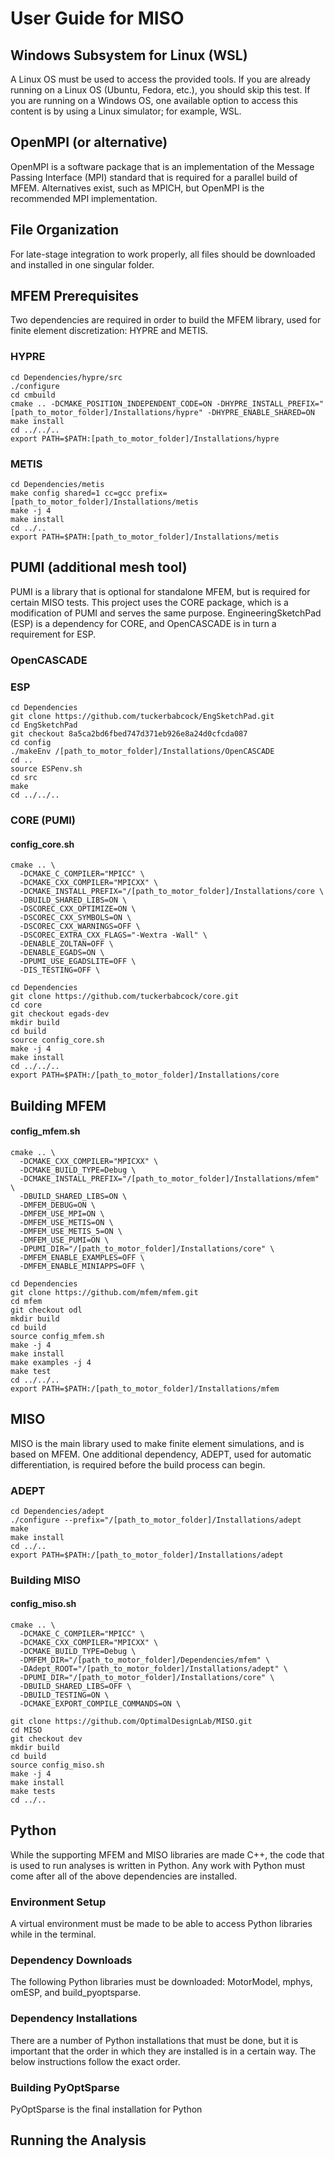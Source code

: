 # User Guide for MISO



## Windows Subsystem for Linux (WSL)

A Linux OS must be used to access the provided tools. If you are already running on a Linux OS (Ubuntu, Fedora, etc.), you should skip this test. If you are running on a Windows OS, one available option to access this content is by using a Linux simulator; for example, WSL.

## OpenMPI (or alternative)

OpenMPI is a software package that is an implementation of the Message Passing Interface (MPI) standard that is required for a parallel build of MFEM. Alternatives exist, such as MPICH, but OpenMPI is the recommended MPI implementation.

## File Organization

For late-stage integration to work properly, all files should be downloaded and installed in one singular folder.

## MFEM Prerequisites

Two dependencies are required in order to build the MFEM library, used for finite element discretization: HYPRE and METIS.

### HYPRE

```
cd Dependencies/hypre/src
./configure
cd cmbuild
cmake .. -DCMAKE_POSITION_INDEPENDENT_CODE=ON -DHYPRE_INSTALL_PREFIX="[path_to_motor_folder]/Installations/hypre" -DHYPRE_ENABLE_SHARED=ON
make install
cd ../../..
export PATH=$PATH:[path_to_motor_folder]/Installations/hypre
```

### METIS

```
cd Dependencies/metis
make config shared=1 cc=gcc prefix=[path_to_motor_folder]/Installations/metis
make -j 4
make install
cd ../..
export PATH=$PATH:[path_to_motor_folder]/Installations/metis
```

## PUMI (additional mesh tool)

PUMI is a library that is optional for standalone MFEM, but is required for certain MISO tests. This project uses the CORE package, which is a modification of PUMI and serves the same purpose. EngineeringSketchPad (ESP) is a dependency for CORE, and OpenCASCADE is in turn a requirement for ESP.

### OpenCASCADE



### ESP

```
cd Dependencies
git clone https://github.com/tuckerbabcock/EngSketchPad.git
cd EngSketchPad
git checkout 8a5ca2bd6fbed747d371eb926e8a24d0cfcda087
cd config
./makeEnv /[path_to_motor_folder]/Installations/OpenCASCADE
cd ..
source ESPenv.sh
cd src
make
cd ../../..
```

### CORE (PUMI)

#### config_core.sh

```
cmake .. \
  -DCMAKE_C_COMPILER="MPICC" \
  -DCMAKE_CXX_COMPILER="MPICXX" \
  -DCMAKE_INSTALL_PREFIX="/[path_to_motor_folder]/Installations/core \
  -DBUILD_SHARED_LIBS=ON \
  -DSCOREC_CXX_OPTIMIZE=ON \
  -DSCOREC_CXX_SYMBOLS=ON \
  -DSCOREC_CXX_WARNINGS=OFF \
  -DSCOREC_EXTRA_CXX_FLAGS="-Wextra -Wall" \
  -DENABLE_ZOLTAN=OFF \
  -DENABLE_EGADS=ON \
  -DPUMI_USE_EGADSLITE=OFF \
  -DIS_TESTING=OFF \
```

```
cd Dependencies
git clone https://github.com/tuckerbabcock/core.git
cd core
git checkout egads-dev
mkdir build
cd build
source config_core.sh
make -j 4
make install
cd ../../..
export PATH=$PATH:/[path_to_motor_folder]/Installations/core
```

## Building MFEM

#### config_mfem.sh

```
cmake .. \
  -DCMAKE_CXX_COMPILER="MPICXX" \
  -DCMAKE_BUILD_TYPE=Debug \
  -DCMAKE_INSTALL_PREFIX="/[path_to_motor_folder]/Installations/mfem" \
  -DBUILD_SHARED_LIBS=ON \
  -DMFEM_DEBUG=ON \
  -DMFEM_USE_MPI=ON \
  -DMFEM_USE_METIS=ON \
  -DMFEM_USE_METIS_5=ON \
  -DMFEM_USE_PUMI=ON \
  -DPUMI_DIR="/[path_to_motor_folder]/Installations/core" \
  -DMFEM_ENABLE_EXAMPLES=OFF \
  -DMFEM_ENABLE_MINIAPPS=OFF \
```

```
cd Dependencies
git clone https://github.com/mfem/mfem.git
cd mfem
git checkout odl
mkdir build
cd build
source config_mfem.sh
make -j 4
make install
make examples -j 4
make test
cd ../../..
export PATH=$PATH:/[path_to_motor_folder]/Installations/mfem
```

## MISO

MISO is the main library used to make finite element simulations, and is based on MFEM. One additional dependency, ADEPT, used for automatic differentiation, is required before the build process can begin.

### ADEPT

```
cd Dependencies/adept
./configure --prefix="/[path_to_motor_folder]/Installations/adept
make
make install
cd ../..
export PATH=$PATH:/[path_to_motor_folder]/Installations/adept
```

### Building MISO

#### config_miso.sh

```
cmake .. \
  -DCMAKE_C_COMPILER="MPICC" \
  -DCMAKE_CXX_COMPILER="MPICXX" \
  -DCMAKE_BUILD_TYPE=Debug \
  -DMFEM_DIR="/[path_to_motor_folder]/Dependencies/mfem" \
  -DAdept_ROOT="/[path_to_motor_folder]/Installations/adept" \
  -DPUMI_DIR="/[path_to_motor_folder]/Installations/core" \
  -DBUILD_SHARED_LIBS=OFF \
  -DBUILD_TESTING=ON \
  -DCMAKE_EXPORT_COMPILE_COMMANDS=ON \
```

```
git clone https://github.com/OptimalDesignLab/MISO.git
cd MISO
git checkout dev
mkdir build
cd build
source config_miso.sh
make -j 4
make install
make tests
cd ../..
```

## Python

While the supporting MFEM and MISO libraries are made C++, the code that is used to run analyses is written in Python. Any work with Python must come after all of the above dependencies are installed.

### Environment Setup

A virtual environment must be made to be able to access Python libraries while in the terminal.

### Dependency Downloads

The following Python libraries must be downloaded: MotorModel, mphys, omESP, and build_pyoptsparse.

### Dependency Installations

There are a number of Python installations that must be done, but it is important that the order in which they are installed is in a certain way. The below instructions follow the exact order.

### Building PyOptSparse

PyOptSparse is the final installation for Python

## Running the Analysis
